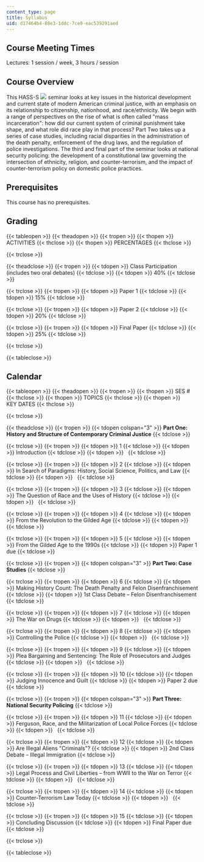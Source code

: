 ```yaml
---
content_type: page
title: Syllabus
uid: d17464b4-88e3-1ddc-7ce9-eac539291aed
---
```


Course Meeting Times
--------------------

Lectures: 1 session / week, 3 hours / session

Course Overview
---------------

This HASS-S ![](/images/educator/icon-question-hass-s.png) seminar looks at key issues in the historical development and current state of modern American criminal justice, with an emphasis on its relationship to citizenship, nationhood, and race/ethnicity. We begin with a range of perspectives on the rise of what is often called "mass incarceration": how did our current system of criminal punishment take shape, and what role did race play in that process? Part Two takes up a series of case studies, including racial disparities in the administration of the death penalty, enforcement of the drug laws, and the regulation of police investigations. The third and final part of the seminar looks at national security policing: the development of a constitutional law governing the intersection of ethnicity, religion, and counter-terrorism, and the impact of counter-terrorism policy on domestic police practices.

Prerequisites
-------------

This course has no prerequisites.

Grading
-------

{{< tableopen >}}
{{< theadopen >}}
{{< tropen >}}
{{< thopen >}}
ACTIVITIES
{{< thclose >}}
{{< thopen >}}
PERCENTAGES
{{< thclose >}}

{{< trclose >}}

{{< theadclose >}}
{{< tropen >}}
{{< tdopen >}}
Class Participation (includes two oral debates)
{{< tdclose >}}
{{< tdopen >}}
40%
{{< tdclose >}}

{{< trclose >}}
{{< tropen >}}
{{< tdopen >}}
Paper 1
{{< tdclose >}}
{{< tdopen >}}
15%
{{< tdclose >}}

{{< trclose >}}
{{< tropen >}}
{{< tdopen >}}
Paper 2
{{< tdclose >}}
{{< tdopen >}}
20%
{{< tdclose >}}

{{< trclose >}}
{{< tropen >}}
{{< tdopen >}}
Final Paper
{{< tdclose >}}
{{< tdopen >}}
25%
{{< tdclose >}}

{{< trclose >}}

{{< tableclose >}}

Calendar
--------

{{< tableopen >}}
{{< theadopen >}}
{{< tropen >}}
{{< thopen >}}
SES #
{{< thclose >}}
{{< thopen >}}
TOPICS
{{< thclose >}}
{{< thopen >}}
KEY DATES
{{< thclose >}}

{{< trclose >}}

{{< theadclose >}}
{{< tropen >}}
{{< tdopen colspan="3" >}}
**Part One: History and Structure of Contemporary Criminal Justice**
{{< tdclose >}}

{{< trclose >}}
{{< tropen >}}
{{< tdopen >}}
1
{{< tdclose >}}
{{< tdopen >}}
Introduction
{{< tdclose >}}
{{< tdopen >}}
 
{{< tdclose >}}

{{< trclose >}}
{{< tropen >}}
{{< tdopen >}}
2
{{< tdclose >}}
{{< tdopen >}}
In Search of Paradigms: History, Social Science, Politics, and Law
{{< tdclose >}}
{{< tdopen >}}
 
{{< tdclose >}}

{{< trclose >}}
{{< tropen >}}
{{< tdopen >}}
3
{{< tdclose >}}
{{< tdopen >}}
The Question of Race and the Uses of History
{{< tdclose >}}
{{< tdopen >}}
 
{{< tdclose >}}

{{< trclose >}}
{{< tropen >}}
{{< tdopen >}}
4
{{< tdclose >}}
{{< tdopen >}}
From the Revolution to the Gilded Age
{{< tdclose >}}
{{< tdopen >}}
 
{{< tdclose >}}

{{< trclose >}}
{{< tropen >}}
{{< tdopen >}}
5
{{< tdclose >}}
{{< tdopen >}}
From the Gilded Age to the 1990s
{{< tdclose >}}
{{< tdopen >}}
Paper 1 due
{{< tdclose >}}

{{< trclose >}}
{{< tropen >}}
{{< tdopen colspan="3" >}}
**Part Two: Case Studies**
{{< tdclose >}}

{{< trclose >}}
{{< tropen >}}
{{< tdopen >}}
6
{{< tdclose >}}
{{< tdopen >}}
Making History Count: The Death Penalty and Felon Disenfranchisement
{{< tdclose >}}
{{< tdopen >}}
1st Class Debate – Felon Disenfranchisement
{{< tdclose >}}

{{< trclose >}}
{{< tropen >}}
{{< tdopen >}}
7
{{< tdclose >}}
{{< tdopen >}}
The War on Drugs
{{< tdclose >}}
{{< tdopen >}}
 
{{< tdclose >}}

{{< trclose >}}
{{< tropen >}}
{{< tdopen >}}
8
{{< tdclose >}}
{{< tdopen >}}
Controlling the Police
{{< tdclose >}}
{{< tdopen >}}
 
{{< tdclose >}}

{{< trclose >}}
{{< tropen >}}
{{< tdopen >}}
9
{{< tdclose >}}
{{< tdopen >}}
Plea Bargaining and Sentencing: The Role of Prosecutors and Judges
{{< tdclose >}}
{{< tdopen >}}
 
{{< tdclose >}}

{{< trclose >}}
{{< tropen >}}
{{< tdopen >}}
10
{{< tdclose >}}
{{< tdopen >}}
Judging Innocence and Guilt
{{< tdclose >}}
{{< tdopen >}}
Paper 2 due
{{< tdclose >}}

{{< trclose >}}
{{< tropen >}}
{{< tdopen colspan="3" >}}
**Part Three: National Security Policing**
{{< tdclose >}}

{{< trclose >}}
{{< tropen >}}
{{< tdopen >}}
11
{{< tdclose >}}
{{< tdopen >}}
Ferguson, Race, and the Militarization of Local Police Forces
{{< tdclose >}}
{{< tdopen >}}
 
{{< tdclose >}}

{{< trclose >}}
{{< tropen >}}
{{< tdopen >}}
12
{{< tdclose >}}
{{< tdopen >}}
Are Illegal Aliens "Criminals"?
{{< tdclose >}}
{{< tdopen >}}
2nd Class Debate – Illegal Immigration
{{< tdclose >}}

{{< trclose >}}
{{< tropen >}}
{{< tdopen >}}
13
{{< tdclose >}}
{{< tdopen >}}
Legal Process and Civil Liberties – from WWII to the War on Terror
{{< tdclose >}}
{{< tdopen >}}
 
{{< tdclose >}}

{{< trclose >}}
{{< tropen >}}
{{< tdopen >}}
14
{{< tdclose >}}
{{< tdopen >}}
Counter-Terrorism Law Today
{{< tdclose >}}
{{< tdopen >}}
 
{{< tdclose >}}

{{< trclose >}}
{{< tropen >}}
{{< tdopen >}}
15
{{< tdclose >}}
{{< tdopen >}}
Concluding Discussion
{{< tdclose >}}
{{< tdopen >}}
Final Paper due
{{< tdclose >}}

{{< trclose >}}

{{< tableclose >}}